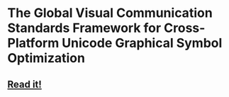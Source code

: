 # The Global Visual Communication Standards Framework for Cross-Platform Unicode Graphical Symbol Optimization 
## [Read it!](STD.md)
